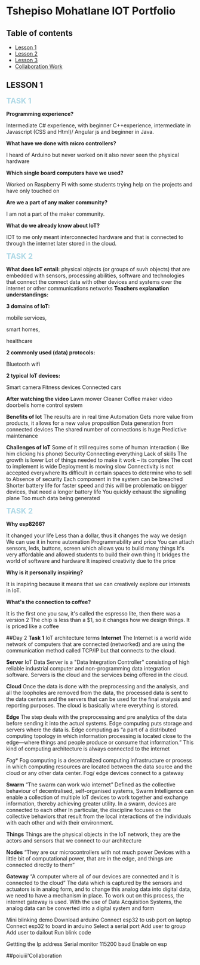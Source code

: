 # Tshepiso Mohatlane IOT Portfolio
## Table of contents
* [Lesson 1](#Lesson-1)
* [Lesson 2](#technologies)
* [Lesson 3](#setup)
* [Collaboration Work](#)
## LESSON 1
<span style="color:#add8e6;font-weight:700;font-size:20px">
TASK 1
</span>


**Programming experience?**

 Intermediate C# experience, with beginner C++experience, intermediate in Javascript (CSS and Html)/ Angular js and beginner in Java.

**What have we done with micro controllers?**

 I heard of Arduino but never worked on it also never seen the physical hardware  

**Which single board computers have we used?**

 Worked on Raspberry Pi with some students trying help on the projects and have only touched on 

**Are we a part of any maker community?**

 I am not a part of the maker community.
 
**What do we already know about IoT?**

IOT to me only meant interconnected hardware and that is connected to through the internet later stored in the cloud.

<span style="color:#add8e6;font-weight:700;font-size:20px">
TASK 2
</span>

**What does IoT entail:**
physical objects (or groups of suvh objects) that are embedded with sensors, processing abilities, software and technologies that connect the connect data with other devices and systems over the internet or other communications networks 
**Teachers explanation understandings:**
 
**3 domains of IoT:**

mobile services,

smart homes, 

healthcare

**2 commonly used (data) protocols:**

Bluetooth
wifi            
 
**2 typical IoT devices:**

Smart camera
Fitness devices
Connected cars

**After watching the video**
Lawn mower 
Cleaner 
Coffee maker
video doorbells
home control system 


**Benefits of Iot**
The results are in real time 
Automation
Gets more value from products, it allows for a new value proposition
Data generation from connected devices
The shared number of connections is huge
Predictive maintenance
 
**Challenges of IoT**
Some of it still requires some of human interaction ( like him clicking his phone)
Security 
Connecting everything
Lack of skills
The growth is lower
Lot of things needed to make it work – its complex
The cost to implement is wide
Deployment is moving slow
Connectivity is not accepted everywhere
Its difficult in certain spaces to determine who to sell to
Absence of security
Each component in the system can be breached
Shorter battery life for faster speed and this will be problematic on bigger devices, that need a longer battery life
You quickly exhaust the signalling plane
Too much data being generated

<span style="color:#add8e6;font-weight:700;font-size:20px">
TASK 2
</span>

**Why esp8266?**

It changed your life
Less than a dollar, thus it changes the way we design
We can use it in home automation
Programmability and price
You can attach sensors, leds, buttons, screen which allows you to build many things
It's very affordable and allowed students to build their own thing
It bridges the world of software and hardware
It inspired creativity due to the price

**Why is it personally inspiring?**

It is inspiring because it means that we can creatively explore our interests in IoT.

**What's the connection to coffee?**

It is the first one you saw, it's called the espresso lite, then there was a version 2
The chip is less than a $1, so it changes how we design things.
It is priced like a coffee
 

##Day 2 
**Task 1**
IoT architecture terms
**Internet**
The Internet is a world wide network of computers that are connected (networked) and are using the communication method called TCP/IP but that connects to the cloud.

**Server**
IoT Data Server is a "Data Integration Controller" consisting of high reliable industrial computer and non-programming data integration software.
Servers is the cloud and the services being offered in the cloud.

**Cloud**
Once the data is done with the preprocessing and the analysis, 
and all the loopholes are removed from the data, the processed data is sent 
to the data centers and the servers that can be used for the final analysis and reporting purposes.
The cloud is basically where everything is stored.

**Edge**
The step deals with the preprocessing and pre analytics of the data before sending it into the actual systems. 
Edge computing puts storage and servers where the data is.
Edge computing as “a part of a distributed computing topology in which information processing is located close to the edge—where things and people produce or consume that information.”
This kind of computing architecture is always connected to the internet

*Fog**
Fog computing is a decentralized computing infrastructure or process in which computing resources are located between the data source and the cloud or any other data center.
Fog/ edge devices connect to a gateway

**Swarm**
“The swarm can work w/o internet”
Defined as the collective behaviour of decentralised, self-organised systems, Swarm Intelligence can enable a collection of multiple IoT devices to work together and exchange information, thereby achieving greater utility.
In a swarm, devices are connected to each other
In particular, the discipline focuses on the collective behaviors that result from the local interactions of the individuals with each other and with their environment. 

**Things**
Things are the physical objects in the IoT network, they are the actors and sensors that we connect to our architecture

**Nodes**
“They are our microcontrollers with not much power
Devices with a little bit of computational power, that are in the edge, and things are connected directly to them”

**Gateway**
“A computer where all of our devices are connected and it is connected to the cloud”
The data which is captured by the sensors and actuators is in analog form, 
and to change this analog data into digital data, we need to have a mechanism in place. To work out on this process, the internet gateway is used. With the use of Data Acquisition Systems, 
the analog data can be converted into a digital system and form

Mini blinking demo
Download arduino
Connect esp32 to usb port on laptop 
Connect esp32 to board in arduino
Select a serial port
Add user to group
Add user to dailout
Run blink code

Gettting the Ip address
Serial monitor
115200 baud
Enable on esp


##poiuiii'Collaboration
